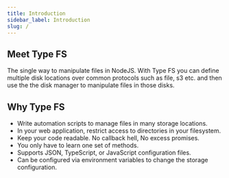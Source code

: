 ```yaml
---
title: Introduction
sidebar_label: Introduction
slug: /
---
```


## Meet Type FS

The single way to manipulate files in NodeJS. With Type FS you can define multiple disk locations over common protocols such as file, s3 etc. and then use the the disk manager to manipulate files in those disks.

## Why Type FS

- Write automation scripts to manage files in many storage locations.
- In your web application, restrict access to directories in your filesystem.
- Keep your code readable. No callback hell, No excess promises.
- You only have to learn one set of methods.
- Supports JSON, TypeScript, or JavaScript configuration files.
- Can be configured via environment variables to change the storage configuration.
